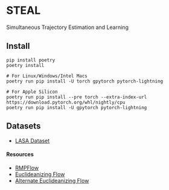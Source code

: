 # STEAL
Simultaneous Trajectory Estimation and Learning

## Install

```
pip install poetry
poetry install

# For Linux/Windows/Intel Macs
poetry run pip install -U torch gpytorch pytorch-lightning

# For Apple Silicon
poetry run pip install --pre torch --extra-index-url https://download.pytorch.org/whl/nightly/cpu
poetry run pip install -U gpytorch pytorch-lightning
```

## Datasets

- [LASA Dataset](https://cs.stanford.edu/people/khansari/download.html)

#### Resources

- [RMPFlow](https://github.com/mrana6/hgrmpflow)
- [Euclideanizing Flow](https://github.com/mrana6/euclideanizing_flows)
- [Alternate Euclideanizing Flow](https://github.com/nash169/learn-diffeomorphism)
